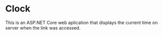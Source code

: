 # Clock
This is an ASP.NET Core web aplication that displays the current time on server when the link was accessed.
